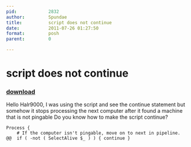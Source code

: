 ```yaml
---
pid:            2832
author:         Spundae
title:          script does not continue
date:           2011-07-26 01:27:50
format:         posh
parent:         0

---
```


# script does not continue

### [download](Scripts\2832.ps1)

Hello Halr9000,
I was using the script and see the continue statement but somehow it stops processing the next computer after it found a machine that is not pingable
Do you know how to make the script continue?

```posh
Process {
	# If the computer isn't pingable, move on to next in pipeline.
@@	if ( -not ( SelectAlive $_ ) ) { continue }
```
